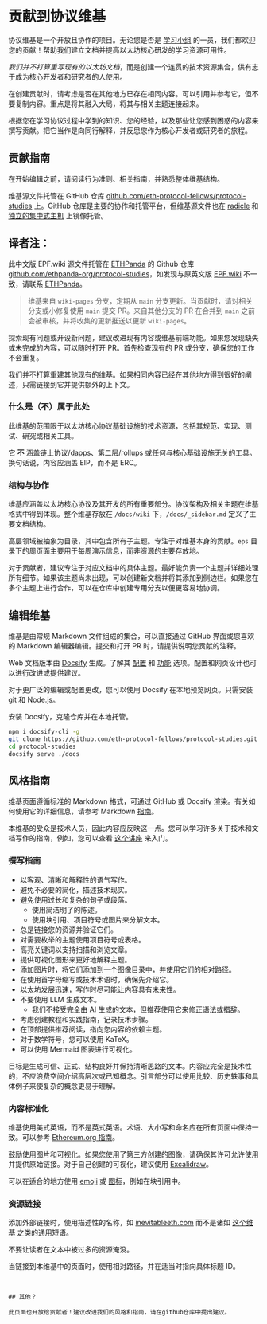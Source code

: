 # 贡献到协议维基

协议维基是一个开放且协作的项目。无论您是否是 [学习小组](/eps/intro.md) 的一员，我们都欢迎您的贡献！帮助我们建立文档并提高以太坊核心研发的学习资源可用性。

*我们并不打算重写现有的以太坊文档*，而是创建一个连贯的技术资源集合，供有志于成为核心开发者和研究者的人使用。

在创建贡献时，请考虑是否在其他地方已存在相同内容。可以引用并参考它，但不要复制内容。重点是将其融入大局，将其与相关主题连接起来。

根据您在学习协议过程中学到的知识、您的经验，以及那些让您感到困惑的内容来撰写贡献。把它当作是向同行解释，并反思您作为核心开发者或研究者的旅程。

## 贡献指南

在开始编辑之前，请阅读行为准则、相关指南，并熟悉整体维基结构。

维基源文件托管在 GitHub 仓库 [github.com/eth-protocol-fellows/protocol-studies](https://github.com/eth-protocol-fellows/protocol-studies) 上。GitHub 仓库是主要的协作和托管平台，但维基源文件也在 [radicle](https://app.radicle.xyz/nodes/seed.radicle.garden/rad:zkV49UANVb2w2g5eE4Le197Wuasz) 和 [独立的集中式主机](https://git.ethquokkaops.io/eth-protocol-fellows/protocol-studies) 上镜像托管。

## 译者注：
此中文版 EPF.wiki 源文件托管在 [ETHPanda](https://x.com/ETHPanda_Org?t=GLnNSHqG_hVV2cC6Vz24Fw&s=09) 的 Github 仓库 [github.com/ethpanda-org/protocol-studies](https://github.com/ethpanda-org/protocol-studies)，如发现与原英文版 [EPF.wiki](https://epf.wiki/#/) 不一致，请联系 [ETHPanda](https://t.me/ETHPandaOrg)。

> 维基来自 `wiki-pages` 分支，定期从 `main` 分支更新。当贡献时，请对相关分支或小修复使用 `main` 提交 PR。来自其他分支的 PR 在合并到 `main` 之前会被审核，并将收集的更新推送以更新 `wiki-pages`。

探索现有问题或开设新问题，建议改进现有内容或维基前端功能。如果您发现缺失或未完成的内容，可以随时打开 PR。首先检查现有的 PR 或分支，确保您的工作不会重复。

我们并不打算重建其他现有的维基。如果相同内容已经在其他地方得到很好的阐述，只需链接到它并提供额外的上下文。

### 什么是（不）属于此处

此维基的范围限于以太坊核心协议基础设施的技术资源，包括其规范、实现、测试、研究或相关工具。

它 **不** 涵盖链上协议/dapps、第二层/rollups 或任何与核心基础设施无关的工具。换句话说，内容应涵盖 EIP，而不是 ERC。

### 结构与协作

维基应涵盖以太坊核心协议及其开发的所有重要部分。协议架构及相关主题在维基格式中得到体现。整个维基存放在 `/docs/wiki` 下，`/docs/_sidebar.md` 定义了主要文档结构。

高层领域被抽象为目录，其中包含所有子主题。专注于对维基本身的贡献。`eps` 目录下的周页面主要用于每周演示信息，而非资源的主要存放地。

对于贡献者，建议专注于对应文档中的具体主题。最好能负责一个主题并详细处理所有细节。如果该主题尚未出现，可以创建新文档并将其添加到侧边栏。如果您在多个主题上进行合作，可以在仓库中创建专用分支以便更容易地协调。

## 编辑维基

维基是由常规 Markdown 文件组成的集合，可以直接通过 GitHub 界面或您喜欢的 Markdown 编辑器编辑。提交和打开 PR 时，请提供说明您贡献的注释。

Web 文档版本由 [Docsify](https://docsify.js.org/) 生成。了解其 [配置](https://docsify.js.org/#/configuration) 和 [功能](https://docsify.js.org/#/plugins) 选项。配置和网页设计也可以进行改进或提供建议。

对于更广泛的编辑或配置更改，您可以使用 Docsify 在本地预览网页。只需安装 git 和 Node.js。

安装 Docsify，克隆仓库并在本地托管。

```sh
npm i docsify-cli -g
git clone https://github.com/eth-protocol-fellows/protocol-studies.git
cd protocol-studies
docsify serve ./docs
```

## 风格指南

维基页面遵循标准的 Markdown 格式，可通过 GitHub 或 Docsify 渲染。有关如何使用它的详细信息，请参考 Markdown [指南](https://www.markdownguide.org/)。

本维基的受众是技术人员，因此内容应反映这一点。您可以学习许多关于技术和文档写作的指南，例如，您可以查看 [这个讲座](https://www.youtube.com/watch?v=vtIzMaLkCaM) 来入门。

### 撰写指南

- 以客观、清晰和解释性的语气写作。
- 避免不必要的简化，描述技术现实。
- 避免使用过长和复杂的句子或段落。
  - 使用简洁明了的陈述。
  - 使用块引用、项目符号或图片来分解文本。
- 总是链接您的资源并验证它们。
- 对需要枚举的主题使用项目符号或表格。
- 高亮关键词以支持扫描和浏览文章。
- 提供可视化图形来更好地解释主题。
- 添加图片时，将它们添加到一个图像目录中，并使用它们的相对路径。
- 在使用首字母缩写或技术术语时，确保先介绍它。
- 以太坊发展迅速，写作时尽可能让内容具有未来性。
- 不要使用 LLM 生成文本。
  - 我们不接受完全由 AI 生成的文本，但推荐使用它来修正语法或措辞。
- 考虑创建教程和实践指南，记录技术步骤。
- 在顶部提供推荐阅读，指向您内容的依赖主题。
- 对于数学符号，您可以使用 KaTeX。
- 可以使用 Mermaid 图表进行可视化。

目标是生成可信、正式、结构良好并保持清晰思路的文本。内容应完全是技术性的，不应浪费空间介绍高层次或已知概念。引言部分可以使用比较、历史轶事和具体例子来使复杂的概念更易于理解。

### 内容标准化

维基使用美式英语，而不是英式英语。术语、大小写和命名应在所有页面中保持一致。可以参考 [Ethereum.org 指南](https://ethereum.org/contributing/style-guide/content-standardization)。

鼓励使用图片和可视化。如果您使用了第三方创建的图像，请确保其许可允许使用并提供原始链接。对于自己创建的可视化，建议使用 [Excalidraw](https://github.com/excalidraw/excalidraw)。

可以在适合的地方使用 [emoji](https://docsify.js.org/#/emoji?id=emoji) 或 [图标](https://icongr.am/fontawesome)，例如在块引用中。

### 资源链接

添加外部链接时，使用描述性的名称，如 [inevitableeth.com](https://inevitableeth.com/) 而不是诸如 [这个维基](https://inevitableeth.com/) 之类的通用短语。

不要让读者在文本中被过多的资源淹没。

当链接到本维基中的页面时，使用相对路径，并在适当时指向具体标题 ID。


```


## 其他？

此页面也开放给贡献者！建议改进我们的风格和指南，请在github仓库中提出建议。

